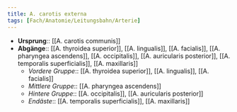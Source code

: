 ```yaml
---
title: A. carotis externa
tags: [Fach/Anatomie/Leitungsbahn/Arterie]
---
```

- **Ursprung**:: [[A. carotis communis]]
- **Abgänge**:: [[A. thyroidea superior]], [[A. lingualis]], [[A. facialis]], [[A. pharyngea ascendens]], [[A. occipitalis]], [[A. auricularis posterior]], [[A. temporalis superficialis]], [[A. maxillaris]]
	- *Vordere Gruppe*:: [[A. thyroidea superior]], [[A. lingualis]], [[A. facialis]]
	- *Mittlere Gruppe*:: [[A. pharyngea ascendens]]
	- *Hintere Gruppe*:: [[A. occipitalis]], [[A. auricularis posterior]]
	- *Endäste*:: [[A. temporalis superficialis]], [[A. maxillaris]]